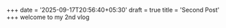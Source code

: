 +++
date = '2025-09-17T20:56:40+05:30'
draft = true
title = 'Second Post'
+++
welcome to my 2nd vlog 